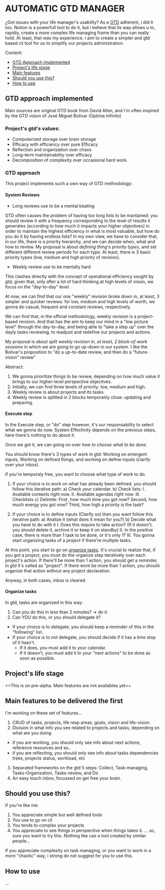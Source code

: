 # AUTOMATIC GTD MANAGER

¿Got issues with your life manager's usability? As a [GTD](https://es.wikipedia.org/wiki/Getting_Things_Done) adherent, i did it too. 
Notion is a powerfull tool to do it, but i believe that its way allows u to, rapidly, create a more complex life managing frame than you can really hold.
At least, that was my experience.
I aim to create a simpler and gtd based cli tool for us to simplify our projects administration.

Content:

- [GTD Approach implemented](#gtd-approach-implemented)
- [Project's life stage](#project-life-stage)
- [Main features](#main-features-to-be-delivered-the-first)
- [Should you use this?](#should-you-use-this)
- [How to use](#how-to-use)

## GTD approach implemented

Main sources are original GTD book from David Allen, and i'm often inspired by the GTD vision of José Miguel Bolivar (Optima Infinito)

### Project's gtd's values:

- Computerized storage over brain storage
- Efficacy with efficiency over pure Efficacy
- Reflection and organization over chaos
- Long-term maintainability over efficacy
- Decomposition of complexity over occasional hard work.

### GTD approach

This project implements such a own way of GTD methodology:

#### System Reviews

- Long reviews use to be a mental beating

GTD often causes the problem of having too long lists to be mantained:
you should review it with a frequency corresponding to the level of results it generates (according to how much it impacts your higher objectives) in order to maintain the highest efficiency in what is most valuable, but how do you do it by having endless lists?
In my own view, we have to consider that, in our life, there is a priority hierarchy, and we can decide when, what and how to review.
My proposal is about *defining thing's priority types*, and set different different review periods for each type.
At least, there is 3 basic priority types (low, medium and high priority of revision).

- Weekly review use to be mentally hard

This clashes directly with the concept of operational efficiency sought by gtd, given that, only after a lot of hard thinking at high levels of vision, we focus on the "day-to-day" level.

At now, we can find that our one "weekly" revision broke down in, at least, 3 simpler and quicker reviews: for low, medium and high levels of worth, we gonna do casual, frequent and constant reviews, respectively.

We can find that, in the official methodology, weekly revision is a project-based revision. And that has the aim to keep our mind in a "low picture level" through the day-to-day, and being able to "take a step up" over the dayly tasks reviewing, to readjust and redefine our projects and actions.

My proposal is about *split weekly revision in, at least, 2 block-of-work sessions* in which we are going to go up-down in our system. I like the Bolivar's proposition to "do a up-to-date review, and then do a "future-vision" review"

Abstract: 
1. We gonna prioritize things to be review, depending on how much value it brings to our higher-level perspective objectives.
2. Initially, we can find three levels of priority: low, medium and high.
3. Weekly review is about projects and its tasks.
4. Weekly review is splitted in 2 blocks temporatily close: updating and preparing.

#### Execute step

In the Execute step, or "do" step however, it's our responsability to select what we gonna do now. 
System Effectivity depends on the previous steps, here there's nothing to do about it. 

Once we got it, we can going on over *how to choose what to be done*.

You should know there's 3 types of work in gtd: Working on emergent inputs, Working on defined things, and working on define inputs (clarify over your inbox).

If you're temporaly free, you want to choose what type of work to do. 

1. If your choice is to work on what has already been defined, you should follow this iterative path:
  a) Check your calendar.
  b) Check lists:
    I. Available contexts right now.
    II. Available agendas right now.
    III. Checklists
  c) Delimite: First, how much time you got now? Second, how much energy you got now? Third, how high a priority is the task?

2. If your choice is to define inputs (Clarify so) then you want follow this iterative path:
  a) Analize it (what does it mean for you?)
  b) Decide what you have to do with it 
    I. Does this require to take action? (If it doesn't, you should delete it, archive it or keep it on standby)
    II. In the positive case, there is more than 1 task to be done, or it's only 1?
    III. You gonna start organizing tasks of a *project* if there're multiple tasks. 

At this point, you start to go on [organize tasks](#organize-tasks). It's crucial to realize that, if you got a project, you must do the organize step iteratively over each project's action.
If there'll be more than 1 action, you should get a reminder, in gtd it's called as "project".
If there wont be more than 1 action, you should organize that action without any project declaration.

Anyway, in both cases, inbox is cleared.

#### Organize tasks

In gtd, tasks are organized in this way:

1. Can you do this in less than 2 minutes? -> do it.
2. Can YOU do this, or you should delegate it? 
- If your choice is to delegate, you should keep a reminder of this in the "following" list.
- If your choice is to not delegate, you should decide if it has a time stop of it hasn't.
  - If it does, you must add it to your calendar.
  - If it doesn't, you must add it to your "next actions" to be done as soon as possible.

## Project's life stage

==This is on pre-alpha. Main features are not availables yet==

## Main features to be delivered the first

I'm working on these set of features...
  1. CRUD of tasks, projects, life resp areas, goals, vision and life-vision.
  2. Division in what info you see related to projects and tasks, depending on what are you doing
  * if you are working, you should only see info about next actions, reference resources and so..
  * if you are reflecting, you should only see info about tasks dependencies trees, projects status, workload, etc
  3. Separated frameworks on the gtd 5 steps: Collect, Task-managing, Tasks-Organization, Tasks-review, and Do
  4. An easy touch inbox, focussed on get free your brain.

## Should you use this?

If you're like me: 
  1. You appreciate simple but well defined tools 
  2. You use to go on cli 
  3. You tends to complex your projects
  4. You appreciate to see things in perspective when things takes it.
... so, sure you want to try this.
Nothing like use a tool created by similar people...

If you appreciate complexity on task managing, or you want to work in a more "chaotic" way, i strong do not suggest for you to use this.

## How to use
...





